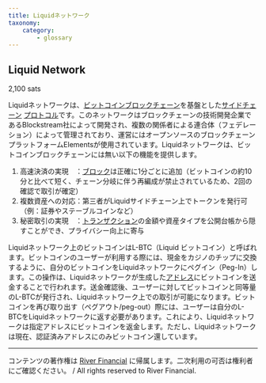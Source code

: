 ```yaml
---
title: Liquidネットワーク
taxonomy:
    category:
        - glossary
---
```


## Liquid Network
2,100 sats

Liquidネットワークは、[ビットコイン](http://lostinbitcoin.jp.testrs.jp/staging/glossary/bitcoin/)[ブロックチェーン](http://lostinbitcoin.jp.testrs.jp/staging/glossary/blockchain/)を基盤とした[サイドチェーン](http://lostinbitcoin.jp.testrs.jp/staging/glossary/sidechain/) [プロトコル](http://lostinbitcoin.jp.testrs.jp/staging/glossary/protocol/)です。このネットワークはブロックチェーンの技術開発企業であるBlockstream社によって開発され、複数の関係者による連合体（フェデレーション）によって管理されており、運営にはオープンソースのブロックチェーンプラットフォームElementsが使用されています。Liquidネットワークは、ビットコインブロックチェーンには無い以下の機能を提供します。

1. 高速決済の実現　：[ブロック](http://lostinbitcoin.jp.testrs.jp/staging/glossary/block/)は正確に1分ごとに追加（ビットコインの約10分と比べて短く、チェーン分岐に伴う再編成が禁止されているため、2回の確認で取引が確定）
2. 複数資産への対応：第三者がLiquidサイドチェーン上でトークンを発行可（例：証券やステーブルコインなど）
3. 秘密取引の実現　：[トランザクション](http://lostinbitcoin.jp.testrs.jp/staging/glossary/transaction/)の金額や資産タイプを公開台帳から隠すことができ、プライバシー向上に寄与

Liquidネットワーク上のビットコインはL-BTC（Liquid ビットコイン）と呼ばれます。ビットコインのユーザーが利用する際には、現金をカジノのチップに交換するように、自分のビットコインをLiquidネットワークにペグイン（Peg-In）します。この操作は、Liquidネットワークが生成した[アドレス](http://lostinbitcoin.jp.testrs.jp/staging/glossary/address/)にビットコインを送金することで行われます。送金確認後、ユーザーに対してビットコインと同等量のL-BTCが発行され、Liquidネットワーク上での取引が可能になります。ビットコインを再び取り出す（ペグアウト/peg-out）際には、ユーザーは自分のL-BTCをLiquidネットワークに返す必要があります。これにより、Liquidネットワークは指定アドレスにビットコインを返金します。ただし、Liquidネットワークは現在、認証済みアドレスにのみビットコイン還しています。

---
コンテンツの著作権は [River Financial](https://river.com/) に帰属します。二次利用の可否は権利者にご確認ください。 / All rights reserved to River Financial.
